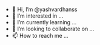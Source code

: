 - 👋 Hi, I’m @yashvardhanss
- 👀 I’m interested in ...
- 🌱 I’m currently learning ...
- 💞️ I’m looking to collaborate on ...
- 📫 How to reach me ...

<!---
yashvardhanss/yashvardhanss is a ✨ special ✨ repository because its `README.md` (this file) appears on your GitHub profile.
You can click the Preview link to take a look at your changes.
--->
